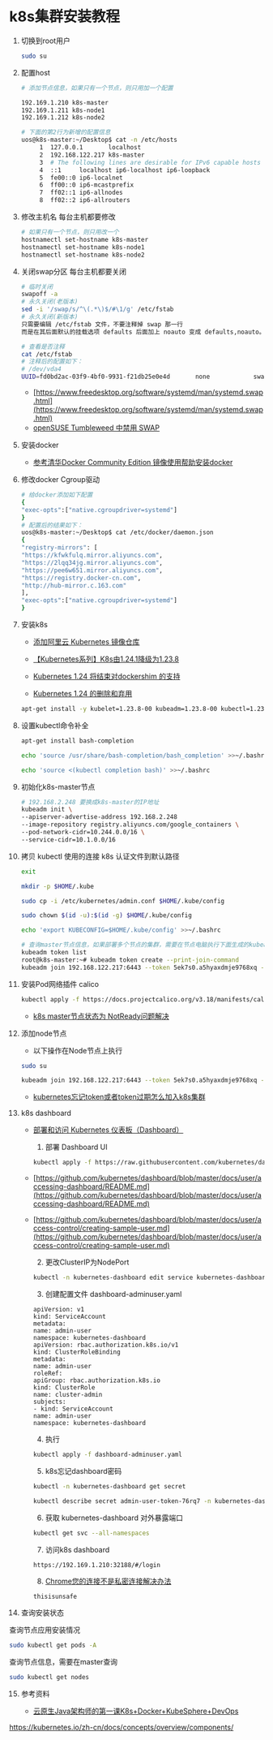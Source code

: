 # k8s集群安装教程

1. 切换到root用户

    ```bash
    sudo su
    ```

2. 配置host

    ```bash
    # 添加节点信息，如果只有一个节点，则只用加一个配置
    
    192.169.1.210 k8s-master
    192.169.1.211 k8s-node1
    192.169.1.212 k8s-node2
    
    # 下面的第2行为新增的配置信息
    uos@k8s-master:~/Desktop$ cat -n /etc/hosts
         1  127.0.0.1       localhost
         2  192.168.122.217 k8s-master
         3  # The following lines are desirable for IPv6 capable hosts
         4  ::1     localhost ip6-localhost ip6-loopback
         5  fe00::0 ip6-localnet
         6  ff00::0 ip6-mcastprefix
         7  ff02::1 ip6-allnodes
         8  ff02::2 ip6-allrouters
    ```

3. 修改主机名
    每台主机都要修改

   ```bash
   # 如果只有一个节点，则只用改一个
   hostnamectl set-hostname k8s-master
   hostnamectl set-hostname k8s-node1
   hostnamectl set-hostname k8s-node2
   ```

4. 关闭swap分区
    每台主机都要关闭

   ```bash
   # 临时关闭
   swapoff -a
   # 永久关闭(老版本)
   sed -i '/swap/s/^\(.*\)$/#\1/g' /etc/fstab
   # 永久关闭(新版本)
   只需要编辑 /etc/fstab 文件，不要注释掉 swap 那一行
   而是在其后面默认的挂载选项 defaults 后面加上 noauto 变成 defaults,noauto。
   
   # 查看是否注释
   cat /etc/fstab
   # 注释后的配置如下：
   # /dev/vda4
   UUID=fd0bd2ac-03f9-4bf0-9931-f21db25e0e4d       none            swap            defaults,noauto,pri=-2  0 0
   
   ```

   * [https://www.freedesktop.org/software/systemd/man/systemd.swap.html](https://www.freedesktop.org/software/systemd/man/systemd.swap.html)
   * [openSUSE Tumbleweed 中禁用 SWAP](https://cnzhx.net/blog/disable-swap-in-opensuse-tumbleweed/)

5. 安装docker

    * [参考清华Docker Community Edition 镜像使用帮助安装docker](https://mirrors.tuna.tsinghua.edu.cn/help/docker-ce/)

6. 修改docker Cgroup驱动

    ```bash
    # 给docker添加如下配置
    {
    "exec-opts":["native.cgroupdriver=systemd"]
    }
    # 配置后的结果如下：
    uos@k8s-master:~/Desktop$ cat /etc/docker/daemon.json
    {
    "registry-mirrors": [
    "https://kfwkfulq.mirror.aliyuncs.com",
    "https://2lqq34jg.mirror.aliyuncs.com",
    "https://pee6w651.mirror.aliyuncs.com",
    "https://registry.docker-cn.com",
    "http://hub-mirror.c.163.com"
    ],
    "exec-opts":["native.cgroupdriver=systemd"]
    }
    ```

7. 安装k8s

    * [添加阿里云 Kubernetes 镜像仓库](https://developer.aliyun.com/mirror/kubernetes?spm=a2c6h.13651102.0.0.73bf1b11EI1d2X)

    * [【Kubernetes系列】K8s由1.24.1降级为1.23.8
](https://blog.csdn.net/u012069313/article/details/125561711)

    * [Kubernetes 1.24 将结束对dockershim 的支持
](https://www.51cto.com/article/707507.html)

    * [Kubernetes 1.24 的删除和弃用](https://kubernetes.io/zh-cn/blog/2022/04/07/upcoming-changes-in-kubernetes-1-24/)

    ```bash
    apt-get install -y kubelet=1.23.8-00 kubeadm=1.23.8-00 kubectl=1.23.8-00
    ```

8. 设置kubectl命令补全

    ```bash
    apt-get install bash-completion
    ```

    ```bash
    echo 'source /usr/share/bash-completion/bash_completion' >>~/.bashrc
    ```

    ```bash
    echo 'source <(kubectl completion bash)' >>~/.bashrc
    ```

9. 初始化k8s-master节点

    ```bash
    # 192.168.2.248 要换成k8s-master的IP地址
    kubeadm init \
    --apiserver-advertise-address 192.168.2.248
    --image-repository registry.aliyuncs.com/google_containers \
    --pod-network-cidr=10.244.0.0/16 \
    --service-cidr=10.1.0.0/16 
    ```
    
10. 拷贝 kubectl 使用的连接 k8s 认证文件到默认路径

    ```bash
    exit
    ```

    ```bash
    mkdir -p $HOME/.kube
    ```

    ```bash
    sudo cp -i /etc/kubernetes/admin.conf $HOME/.kube/config
    ```

    ```bash
    sudo chown $(id -u):$(id -g) $HOME/.kube/config
    ```

    ``` bash
    echo 'export KUBECONFIG=$HOME/.kube/config' >>~/.bashrc
    ```

    ```bash
    # 查询master节点信息，如果部署多个节点的集群，需要在节点电脑执行下面生成的kubeadm join命令
    kubeadm token list
    root@k8s-master:~# kubeadm token create --print-join-command
    kubeadm join 192.168.122.217:6443 --token 5ek7s0.a5hyaxdmje9768xq --discovery-token-ca-cert-hash sha256:98e6dee99c9df129b8bcbfa189c07f0649ac56a6ca6b5a1a5c0d30f6ec58f84f
    ```

11. 安装Pod网络插件 calico

    ```bash
    kubectl apply -f https://docs.projectcalico.org/v3.18/manifests/calico.yaml
    ```

    * [k8s master节点状态为 NotReady问题解决
](https://blog.csdn.net/w849593893/article/details/119883531)

12. 添加node节点
    * 以下操作在Node节点上执行

    ```bash
    sudo su
    ```

    ```bash
    kubeadm join 192.168.122.217:6443 --token 5ek7s0.a5hyaxdmje9768xq --discovery-token-ca-cert-hash sha256:98e6dee99c9df129b8bcbfa189c07f0649ac56a6ca6b5a1a5c0d30f6ec58f84f
    ```
    
    * [kubernetes忘记token或者token过期怎么加入k8s集群](https://www.cnblogs.com/linyouyi/p/10850904.html)
    
13. k8s dashboard
    * [部署和访问 Kubernetes 仪表板（Dashboard）
    ](https://kubernetes.io/zh-cn/docs/tasks/access-application-cluster/web-ui-dashboard/)
        1. 部署 Dashboard UI

        ```bash
        kubectl apply -f https://raw.githubusercontent.com/kubernetes/dashboard/v2.5.0/aio/deploy/recommended.yaml
        ```

    * [https://github.com/kubernetes/dashboard/blob/master/docs/user/accessing-dashboard/README.md](https://github.com/kubernetes/dashboard/blob/master/docs/user/accessing-dashboard/README.md)

    * [https://github.com/kubernetes/dashboard/blob/master/docs/user/access-control/creating-sample-user.md](https://github.com/kubernetes/dashboard/blob/master/docs/user/access-control/creating-sample-user.md)

        2. 更改ClusterIP为NodePort

        ```bash
        kubectl -n kubernetes-dashboard edit service kubernetes-dashboard
        ```

        3. 创建配置文件 dashboard-adminuser.yaml

        ```plain
        apiVersion: v1
        kind: ServiceAccount
        metadata:
        name: admin-user
        namespace: kubernetes-dashboard
        apiVersion: rbac.authorization.k8s.io/v1
        kind: ClusterRoleBinding
        metadata:
        name: admin-user
        roleRef:
        apiGroup: rbac.authorization.k8s.io
        kind: ClusterRole
        name: cluster-admin
        subjects:
        - kind: ServiceAccount
        name: admin-user
        namespace: kubernetes-dashboard
        ```

        4. 执行

        ```bash
        kubectl apply -f dashboard-adminuser.yaml
        ```

        5. k8s忘记dashboard密码

        ```bash
        kubectl -n kubernetes-dashboard get secret
        ```

        ```bash
        kubectl describe secret admin-user-token-76rq7 -n kubernetes-dashboard
        ```

        6. 获取 kubernetes-dashboard 对外暴露端口

        ```bash
        kubectl get svc --all-namespaces
        ```

        7. 访问k8s dashboard
        ```bash
        https://192.169.1.210:32188/#/login
        ```
        8. [Chrome您的连接不是私密连接解决办法
        ](https://www.jianshu.com/p/1719a27137e3)
        ```plain
        thisisunsafe
        ```
14. 查询安装状态

查询节点应用安装情况

```bash
sudo kubectl get pods -A
```

查询节点信息，需要在master查询

```bash
sudo kubectl get nodes
```

15. 参考资料

    * [云原生Java架构师的第一课K8s+Docker+KubeSphere+DevOps
](https://www.bilibili.com/video/BV13Q4y1C7hS?p=31&vd_source=2878cbece52fc3431df4c7c4b77a8884)

https://kubernetes.io/zh-cn/docs/concepts/overview/components/
